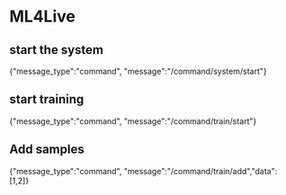 # ML4Live


## start the system

{"message_type":"command", "message":"/command/system/start"}


## start training

{"message_type":"command", "message":"/command/train/start"}

## Add samples

{"message_type":"command", "message":"/command/train/add","data":[1,2]}